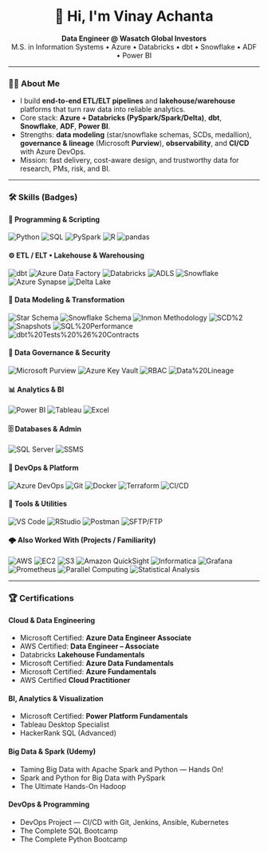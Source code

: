 <h1 align="center">👋 Hi, I'm Vinay Achanta</h1>
<p align="center">
  <strong>Data Engineer @ Wasatch Global Investors</strong><br/>
  M.S. in Information Systems • Azure • Databricks • dbt • Snowflake • ADF • Power BI
</p>

---

### 👨‍💻 About Me

- I build **end-to-end ETL/ELT pipelines** and **lakehouse/warehouse** platforms that turn raw data into reliable analytics.
- Core stack: **Azure + Databricks (PySpark/Spark/Delta)**, **dbt**, **Snowflake**, **ADF**, **Power BI**.
- Strengths: **data modeling** (star/snowflake schemas, SCDs, medallion), **governance & lineage** (Microsoft **Purview**), **observability**, and **CI/CD** with Azure DevOps.
- Mission: fast delivery, cost-aware design, and trustworthy data for research, PMs, risk, and BI.

---

### 🛠️ Skills (Badges)

#### 📜 Programming & Scripting
![Python](https://img.shields.io/badge/Python-3776AB?style=for-the-badge&logo=python&logoColor=white)
![SQL](https://img.shields.io/badge/SQL-316192?style=for-the-badge&logo=postgresql&logoColor=white)
![PySpark](https://img.shields.io/badge/PySpark-EE4C2C?style=for-the-badge&logo=apachespark&logoColor=white)
![R](https://img.shields.io/badge/R-276DC3?style=for-the-badge&logo=r&logoColor=white)
![pandas](https://img.shields.io/badge/pandas-150458?style=for-the-badge&logo=pandas&logoColor=white)

#### ⚙️ ETL / ELT • Lakehouse & Warehousing
![dbt](https://img.shields.io/badge/dbt-FB542B?style=for-the-badge&logo=dbt&logoColor=white)
![Azure Data Factory](https://img.shields.io/badge/Azure%20Data%20Factory-0078D4?style=for-the-badge&logo=microsoft-azure&logoColor=white)
![Databricks](https://img.shields.io/badge/Databricks-EF3E42?style=for-the-badge&logo=databricks&logoColor=white)
![ADLS](https://img.shields.io/badge/Azure%20Data%20Lake%20Storage-0078D4?style=for-the-badge&logo=microsoft-azure&logoColor=white)
![Snowflake](https://img.shields.io/badge/Snowflake-56B9EB?style=for-the-badge&logo=snowflake&logoColor=white)
![Azure Synapse](https://img.shields.io/badge/Azure%20Synapse-008AD7?style=for-the-badge&logo=microsoft-azure&logoColor=white)
![Delta Lake](https://img.shields.io/badge/Delta%20Lake-00A3E0?style=for-the-badge&logo=databricks&logoColor=white)

#### 🧱 Data Modeling & Transformation
![Star Schema](https://img.shields.io/badge/Star%20Schema-0A66C2?style=for-the-badge)
![Snowflake Schema](https://img.shields.io/badge/Snowflake%20Schema-00599C?style=for-the-badge)
![Inmon Methodology](https://img.shields.io/badge/Inmon%20Methodology-6C757D?style=for-the-badge)
![SCD%2](https://img.shields.io/badge/SCD1%2F2-444444?style=for-the-badge)
![Snapshots](https://img.shields.io/badge/Snapshots-6C757D?style=for-the-badge)
![SQL%20Performance](https://img.shields.io/badge/SQL%20Performance-1F6FEB?style=for-the-badge)
![dbt%20Tests%20%26%20Contracts](https://img.shields.io/badge/dbt%20Tests%20%26%20Contracts-FF6F00?style=for-the-badge)

#### 🔐 Data Governance & Security
![Microsoft Purview](https://img.shields.io/badge/Microsoft%20Purview-0078D4?style=for-the-badge&logo=microsoft-azure&logoColor=white)
![Azure Key Vault](https://img.shields.io/badge/Azure%20Key%20Vault-0066B8?style=for-the-badge&logo=microsoft-azure&logoColor=white)
![RBAC](https://img.shields.io/badge/RBAC-555555?style=for-the-badge)
![Data%20Lineage](https://img.shields.io/badge/Data%20Lineage-495057?style=for-the-badge)

#### 📊 Analytics & BI
![Power BI](https://img.shields.io/badge/Power%20BI-F2C811?style=for-the-badge&logo=power-bi&logoColor=000)
![Tableau](https://img.shields.io/badge/Tableau-E97627?style=for-the-badge&logo=tableau&logoColor=white)
![Excel](https://img.shields.io/badge/Microsoft%20Excel-217346?style=for-the-badge&logo=microsoft-excel&logoColor=white)

#### 🗄️ Databases & Admin
![SQL Server](https://img.shields.io/badge/Microsoft%20SQL%20Server-CC2927?style=for-the-badge&logo=microsoft-sql-server&logoColor=white)
![SSMS](https://img.shields.io/badge/SSMS-0078D4?style=for-the-badge&logo=microsoft&logoColor=white)

#### 🧰 DevOps & Platform
![Azure DevOps](https://img.shields.io/badge/Azure%20DevOps-0078D7?style=for-the-badge&logo=azure-devops&logoColor=white)
![Git](https://img.shields.io/badge/Git-F05032?style=for-the-badge&logo=git&logoColor=white)
![Docker](https://img.shields.io/badge/Docker-2496ED?style=for-the-badge&logo=docker&logoColor=white)
![Terraform](https://img.shields.io/badge/Terraform-7B42BC?style=for-the-badge&logo=terraform&logoColor=white)
![CI/CD](https://img.shields.io/badge/CI%2FCD-2E7D32?style=for-the-badge)

#### 🧪 Tools & Utilities
![VS Code](https://img.shields.io/badge/VS%20Code-007ACC?style=for-the-badge&logo=visual-studio-code&logoColor=white)
![RStudio](https://img.shields.io/badge/RStudio-75AADB?style=for-the-badge&logo=rstudio&logoColor=white)
![Postman](https://img.shields.io/badge/Postman-FF6C37?style=for-the-badge&logo=postman&logoColor=white)
![SFTP/FTP](https://img.shields.io/badge/SFTP%2FFTP-5C2D91?style=for-the-badge)

#### 🌩️ Also Worked With (Projects / Familiarity)
![AWS](https://img.shields.io/badge/AWS-232F3E?style=for-the-badge&logo=amazon-aws&logoColor=white)
![EC2](https://img.shields.io/badge/AWS%20EC2-FF9900?style=for-the-badge&logo=amazon-ec2&logoColor=white)
![S3](https://img.shields.io/badge/Amazon%20S3-569A31?style=for-the-badge&logo=amazons3&logoColor=white)
![Amazon QuickSight](https://img.shields.io/badge/Amazon%20QuickSight-232F3E?style=for-the-badge&logo=amazon-aws&logoColor=white)
![Informatica](https://img.shields.io/badge/Informatica-E8572E?style=for-the-badge&logo=informaticacloud&logoColor=white)
![Grafana](https://img.shields.io/badge/Grafana-F46800?style=for-the-badge&logo=grafana&logoColor=white)
![Prometheus](https://img.shields.io/badge/Prometheus-E6522C?style=for-the-badge&logo=prometheus&logoColor=white)
![Parallel Computing](https://img.shields.io/badge/Parallel%20Computing-00599C?style=for-the-badge)
![Statistical Analysis](https://img.shields.io/badge/Statistical%20Analysis-505050?style=for-the-badge)


---

### 🏆 Certifications

#### Cloud & Data Engineering
- Microsoft Certified: **Azure Data Engineer Associate**
- AWS Certified: **Data Engineer – Associate**
- Databricks **Lakehouse Fundamentals**
- Microsoft Certified: **Azure Data Fundamentals**
- Microsoft Certified: **Azure Fundamentals**
- AWS Certified **Cloud Practitioner**

#### BI, Analytics & Visualization
- Microsoft Certified: **Power Platform Fundamentals**
- Tableau Desktop Specialist
- HackerRank SQL (Advanced)

#### Big Data & Spark (Udemy)
- Taming Big Data with Apache Spark and Python — Hands On!
- Spark and Python for Big Data with PySpark
- The Ultimate Hands-On Hadoop

#### DevOps & Programming
- DevOps Project — CI/CD with Git, Jenkins, Ansible, Kubernetes
- The Complete SQL Bootcamp
- The Complete Python Bootcamp
